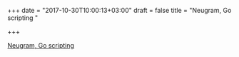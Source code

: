 +++
date = "2017-10-30T10:00:13+03:00"
draft = false
title = "Neugram, Go scripting  "

+++

<p><a href="https://neugram.io/blog/neugram-briefly">Neugram, Go scripting  </a></p>
